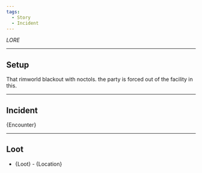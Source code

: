 ```yaml
---
tags:
  - Story
  - Incident
---
```

*LORE*
****
## Setup
That rimworld blackout with noctols. the party is forced out of the facility in this.
****
## Incident
{Encounter}
****
## Loot
- {Loot} - {Location}